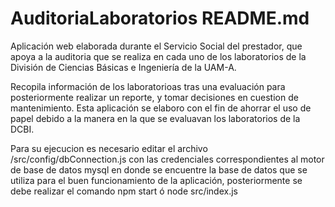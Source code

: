 # AuditoriaLaboratorios README.md

Aplicación web elaborada durante el Servicio Social del prestador, que apoya a la auditoria que se realiza 
en cada uno de los laboratorios de la División de Ciencias Básicas e Ingeniería de la UAM-A.

Recopila información de los laboratorioas tras una evaluación para posteriormente realizar un reporte, y 
tomar decisiones en cuestion de mantenimiento. Esta aplicación se elaboro con el fin de ahorrar el uso de
papel debido a la manera en la que se evaluavan los laboratorios de la DCBI.


Para su ejecucion es necesario editar el archivo /src/config/dbConnection.js con las credenciales correspondientes
al motor de base de datos mysql en donde se encuentre la base de datos que se utiliza para el buen funcionamiento
de la aplicación, posteriormente se debe realizar el comando npm start ó node src/index.js

